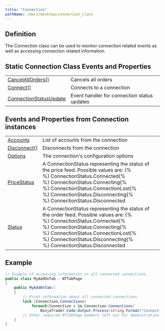 ```yaml
---
title: "Connection"
pathName: /docs/desktop/connection_class
---
```


## Definition

The Connection class can be used to monitor connection related events as well as accessing connection related information.

## Static Connection Class Events and Properties

|  |  |
| --- | --- |
| [CancelAllOrders()](/docs/desktop/connection_cancelallorders) | Cancels all orders |
| [Connect()](/docs/desktop/connect) | Connects to a connection |
| [ConnectionStatusUpdate](/docs/desktop/connectionstatusupdate) | Event handler for connection status updates |

## Events and Properties from Connection instances

|  |  |
| --- | --- |
| [Accounts](/docs/desktop/account_class) | List of accounts from the connection |
| [Disconnect()](/docs/desktop/disconnect) | Disconnects from the connection |
| [Options](/docs/desktop/connections_options) | The connection's configuration options |
| [PriceStatus](/docs/desktop/connections_pricestatus) | A ConnectionStatus representing the status of the price feed. Possible values are: {% <br> %} ConnectionStatus.Connected{% <br> %} ConnectionStatus.Connecting{% <br> %} ConnectionStatus.ConnectionLost{% <br> %} ConnectionStatus.Disconnecting{% <br> %} ConnectionStatus.Disconnected |
| [Status](/docs/desktop/connections_status) | A ConnectionStatus representing the status of the order feed. Possible values are: {% <br> %} ConnectionStatus.Connected{% <br> %} ConnectionStatus.Connecting{% <br> %} ConnectionStatus.ConnectionLost{% <br> %} ConnectionStatus.Disconnecting{% <br> %} ConnectionStatus.Disconnected |

## Example

```csharp
// Example of accessing information on all connected connections
public class MyAddOnTab : NTTabPage
{
    public MyAddOnTab()
    {
        // Print information about all connected connections
        lock (Connection.Connections)
            foreach(Connection c in Connection.Connections)
                NinjaTrader.Code.Output.Process(string.Format("Connection: {0} Provider: {1}", c.Options.Name, c.Options.Provider), PrintTo.OutputTab1);
        // Other required NTTabPage members left out for demonstration purposes. Be sure to add them in your own code.
    }
}
```
